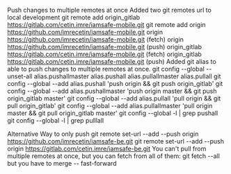 Push changes to multiple remotes at once
Added two git remotes url to local development
  git remote add origin_gitlab https://gitlab.com/cetin.imre/iamsafe-mobile.git
  git remote add origin https://github.com/imrecetin/iamsafe-mobile.git
  origin	https://github.com/imrecetin/iamsafe-mobile.git (fetch)
  origin	https://github.com/imrecetin/iamsafe-mobile.git (push)
  origin_gitlab	https://gitlab.com/cetin.imre/iamsafe-mobile.git (fetch)
  origin_gitlab	https://gitlab.com/cetin.imre/iamsafe-mobile.git (push)
Added git alias to able to push changes to multiple remotes at once.
  git config --global --unset-all alias.pushallmaster alias.pushall alias.pullallmaster alias.pullall
  git config --global --add alias.pushall 'push origin && git push origin_gitlab'
  git config --global --add alias.pushallmaster 'push origin master && git push origin_gitlab master'
  git config --global --add alias.pullall 'pull origin && git pull origin_gitlab'
  git config --global --add alias.pullallmaster 'pull origin master && git pull origin_gitlab master'
  git config --global -l | grep pushall
  git config --global -l | grep pulllall

  Alternative Way to only push
  git remote set-url --add --push origin https://github.com/imrecetin/iamsafe-be.git
  git remote set-url --add --push origin https://gitlab.com/cetin.imre/iamsafe-be.git
  You can't pull from multiple remotes at once, but you can fetch from all of them:
  git fetch --all but you have to merge -- fast-forward
